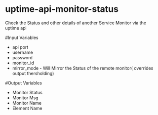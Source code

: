 uptime-api-monitor-status
=========================

Check the Status and other details of another Service Monitor via the uptime api

#Input Variables
 * api port
 * username
 * password
 * monitor_id
 * mirror_mode - Will Mirror the Status of the remote monitor( overrides output thersholding)
 
 
#Output Variables
 * Monitor Status
 * Monitor Msg
 * Monitor Name
 * Element Name
